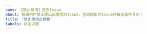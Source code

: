```yaml
---
name: 【禁止使用】空白Issue
about: 普通用户禁止提出此类型的Issue，否则提出的Issue将被无条件关闭！
title: "禁止使用此模板"
labels: 非法议题
---
```


